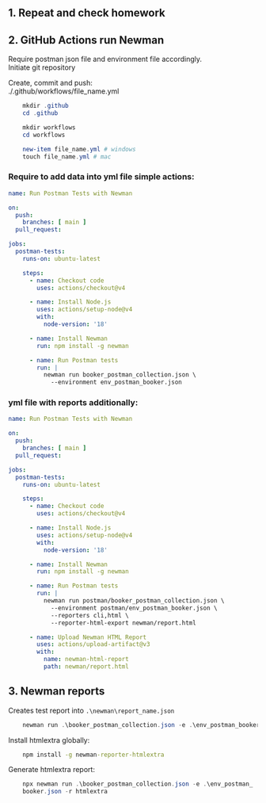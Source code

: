 
## 1. Repeat and check homework
## 2. GitHub Actions run Newman

Require postman json file and environment file accordingly.  
Initiate git repository  

Create, commit and push:  
    ./.github/workflows/file_name.yml

```powershell
    mkdir .github
    cd .github

    mkdir workflows
    cd workflows

    new-item file_name.yml # windows
    touch file_name.yml # mac
```

### Require to add data into yml file simple actions:
```yaml
name: Run Postman Tests with Newman

on:
  push:
    branches: [ main ]
  pull_request:

jobs:
  postman-tests:
    runs-on: ubuntu-latest

    steps:
      - name: Checkout code
        uses: actions/checkout@v4

      - name: Install Node.js
        uses: actions/setup-node@v4
        with:
          node-version: '18'

      - name: Install Newman
        run: npm install -g newman

      - name: Run Postman tests
        run: |
          newman run booker_postman_collection.json \
            --environment env_postman_booker.json
```

### yml file with reports additionally:
```yaml
name: Run Postman Tests with Newman

on:
  push:
    branches: [ main ]
  pull_request:

jobs:
  postman-tests:
    runs-on: ubuntu-latest

    steps:
      - name: Checkout code
        uses: actions/checkout@v4

      - name: Install Node.js
        uses: actions/setup-node@v4
        with:
          node-version: '18'

      - name: Install Newman
        run: npm install -g newman

      - name: Run Postman tests
        run: |
          newman run postman/booker_postman_collection.json \
            --environment postman/env_postman_booker.json \
            --reporters cli,html \
            --reporter-html-export newman/report.html

      - name: Upload Newman HTML Report
        uses: actions/upload-artifact@v3
        with:
          name: newman-html-report
          path: newman/report.html

```
## 3. Newman reports

Creates test report into `.\newman\report_name.json`
```powershell
    newman run .\booker_postman_collection.json -e .\env_postman_booker.json -r json
```

Install htmlextra globally:
```cmd
    npm install -g newman-reporter-htmlextra
```

Generate htmlextra report:
```powershell
    npx newman run .\booker_postman_collection.json -e .\env_postman_
    booker.json -r htmlextra
```
